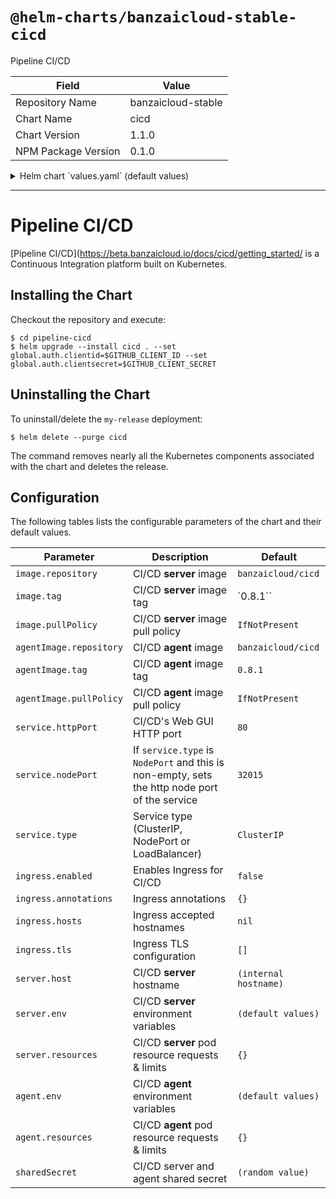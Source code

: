 # `@helm-charts/banzaicloud-stable-cicd`

Pipeline CI/CD

| Field               | Value              |
| ------------------- | ------------------ |
| Repository Name     | banzaicloud-stable |
| Chart Name          | cicd               |
| Chart Version       | 1.1.0              |
| NPM Package Version | 0.1.0              |

<details>

<summary>Helm chart `values.yaml` (default values)</summary>

```yaml
appVersion: '0.7.0'

## CI/CD server and agent Deplyoment annotations
##
annotations: {}

## CI/CD server and agent Deplyoment labels
##
labels: {}

## Resource definitions for Kubernetes resources
replicaCount: 1
# Upgrade strategy
strategy: {}

## The official CI/CD image, change tag to use a different version.
## https://hub.docker.com/r/banzaicloud/cicd/tags/
##
image:
  repository: 'banzaicloud/cicd'
  tag: '0.8.6'
  pullPolicy: 'IfNotPresent'

global:
  auth:
    clientsecret: ''
    clientid: ''

service:
  httpPort: 80

  ## If service.type is not set to NodePort, the following statement
  ## will be ignored.
  ##
  # nodePort: 32015

  ## Service type can be set to ClusterIP, NodePort or LoadBalancer.
  ##
  type: ClusterIP

ingress:
  ## If true, CI/CD Ingress will be created.
  ##
  enabled: false

  ## CI/CD Ingress annotations
  ##
  # annotations:
  #   kubernetes.io/ingress.class: nginx
  #   kubernetes.io/tls-acme: 'true'
  ## CI/CD hostnames must be provided if Ingress is enabled
  ##
  # hosts:
  #   - build.domain.io
  ## CI/CD Ingress TLS configuration secrets
  ## Must be manually created in the namespace
  ##
  # tls:
  #   - secretName: pipeline-cicd-tls
  #     hosts:
  #       - build.domain.io

server:
  ## If not set, it will be autofilled with the cluster host.
  ##
  # host: "https://build.domain.io"

  ## CI/CD server configuration.
  ## Values in here get injected as environment variables.
  ## https://beta.banzaicloud.io/docs/cicd/environment/
  ##
  env:
    CICD_DEBUG: 'true'
    CICD_OPEN: 'true'
    CICD_REPO_CONFIG: '.banzaicloud/pipeline.yaml'
    # CICD_DATABASE_DRIVER: "sqlite3"
    # CICD_DATABASE_DATASOURCE: "/var/lib/cicd/cicd.sqlite"
    ## CI/CD requires some environment variables to bootstrap the
    ## git service or it won't start up.
    ## Uncomment this and add your own custom configuration.
    ##
    # CICD_PROVIDER: "github"
    # CICD_OPEN: "true"
    # CICD_GITHUB: "true"
    # CICD_ORGS: "my-github-org,my-other-github-org"
    # CICD_ADMIN:"admin-1,admin-2"
    # CICD_GITHUB_CLIENT: "github-oauth2-client-id"
    # CICD_GITHUB_SECRET: "github-oauth2-client-secret"

  persistentVolume:
    enabled: true

    ## A manually managed Persistent Volume and Claim
    ## Requires persistence.enabled: true
    ## If defined, PVC must be created manually before volume will be bound
    # existingClaim:

    ## Pipeline StateStore data Persistent Volume Storage Class
    ## If defined, storageClassName: <storageClass>
    ## If set to "-", storageClassName: "", which disables dynamic provisioning
    ## If undefined (the default) or set to null, no storageClassName spec is
    ##   set, choosing the default provisioner.  (gp2 on AWS, standard on
    ##   GKE, AWS & OpenStack)
    ##
    # storageClass: "-"
    accessModes:
      - ReadWriteOnce

    ## CI/CD server data Persistent Volume existing claim name
    ## Requires server.persistentVolume.enabled: true
    ## If defined, PVC must be created manually before volume will be bound
    existingClaim: ''

    ## CI/CD server data Persistent Volume size
    ##
    size: 1Gi

    ## CI/CD server data Persistent Volume annotations
    ##
    annotations: {}
  ## CPU and memory limits for CI/CD server
  ##
  resources: {}
  #  requests:
  #    memory: 32Mi
  #    cpu: 40m
  #  limits:
  #    memory: 2Gi
  #    cpu: 1

##
## MysqlSQL configuration
##
mysql:
  enabled: true
  host: 'mysql'
  port: 3306
  mysqlUser: 'pipeline-rw'
  mysqlDatabase: 'drone'
  existingSecret: 'mysql'

##
## CloudSQL configuration
##
cloudsql:
  enabled: false
  instance: ''
  dbName: 'drone'
  dbUserName: ''
  dbUserPass: ''
  existingSecret: ''
  image:
    repository: gcr.io/cloudsql-docker/gce-proxy
    tag: 1.11
    pullPolicy: IfNotPresent

agent:
  ## CI/CD  agent configuration.
  ## Values in here get injected as environment variables.
  ## https://beta.banzaicloud.io/docs/cicd/environment/
  ##
  env:
    CICD_DEBUG: 'false'
    CICD_MAX_PROCS: '16'

  ## CPU and memory limits for CI/CD agent
  ##
  resources: {}
  #  requests:
  #    memory: 32Mi
  #    cpu: 40m
  #  limits:
  #    memory: 2Gi
  #    cpu: 1

## Uncomment this if you want to set a specific shared secret between
## the agents and servers, otherwise this will be auto-generated.
##
sharedSecret: 'ss'
```

</details>

---

# Pipeline CI/CD

[Pipeline CI/CD](https://beta.banzaicloud.io/docs/cicd/getting_started/ is a Continuous Integration platform built on Kubernetes.

## Installing the Chart

Checkout the repository and execute:

```console
$ cd pipeline-cicd
$ helm upgrade --install cicd . --set global.auth.clientid=$GITHUB_CLIENT_ID --set global.auth.clientsecret=$GITHUB_CLIENT_SECRET
```

## Uninstalling the Chart

To uninstall/delete the `my-release` deployment:

```console
$ helm delete --purge cicd
```

The command removes nearly all the Kubernetes components associated with the
chart and deletes the release.

## Configuration

The following tables lists the configurable parameters of the chart and their default values.

| Parameter               | Description                                                                                   | Default               |
| ----------------------- | --------------------------------------------------------------------------------------------- | --------------------- |
| `image.repository`      | CI/CD **server** image                                                                        | `banzaicloud/cicd`    |
| `image.tag`             | CI/CD **server** image tag                                                                    | `0.8.1``              |
| `image.pullPolicy`      | CI/CD **server** image pull policy                                                            | `IfNotPresent`        |
| `agentImage.repository` | CI/CD **agent** image                                                                         | `banzaicloud/cicd`    |
| `agentImage.tag`        | CI/CD **agent** image tag                                                                     | `0.8.1`               |
| `agentImage.pullPolicy` | CI/CD **agent** image pull policy                                                             | `IfNotPresent`        |
| `service.httpPort`      | CI/CD's Web GUI HTTP port                                                                     | `80`                  |
| `service.nodePort`      | If `service.type` is `NodePort` and this is non-empty, sets the http node port of the service | `32015`               |
| `service.type`          | Service type (ClusterIP, NodePort or LoadBalancer)                                            | `ClusterIP`           |
| `ingress.enabled`       | Enables Ingress for CI/CD                                                                     | `false`               |
| `ingress.annotations`   | Ingress annotations                                                                           | `{}`                  |
| `ingress.hosts`         | Ingress accepted hostnames                                                                    | `nil`                 |
| `ingress.tls`           | Ingress TLS configuration                                                                     | `[]`                  |
| `server.host`           | CI/CD **server** hostname                                                                     | `(internal hostname)` |
| `server.env`            | CI/CD **server** environment variables                                                        | `(default values)`    |
| `server.resources`      | CI/CD **server** pod resource requests & limits                                               | `{}`                  |
| `agent.env`             | CI/CD **agent** environment variables                                                         | `(default values)`    |
| `agent.resources`       | CI/CD **agent** pod resource requests & limits                                                | `{}`                  |
| `sharedSecret`          | CI/CD server and agent shared secret                                                          | `(random value)`      |
